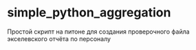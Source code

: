 # simple_python_aggregation

Простой скрипт на питоне для создания проверочного файла экселевского отчёта по персоналу
